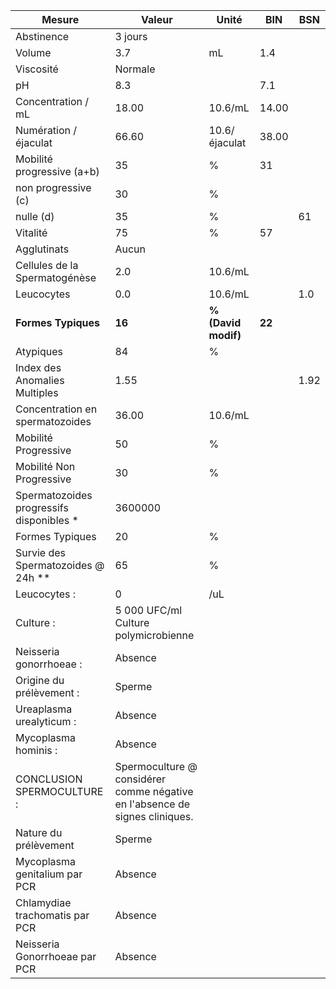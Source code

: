 |                 Mesure                 |                                   Valeur                                  |       Unité       |  BIN | BSN|
|----------------------------------------|---------------------------------------------------------------------------|-------------------|------|----|
|               Abstinence               |                                  3 jours                                  |                   |      |    |
|                 Volume                 |                                    3.7                                    |         mL        |  1.4 |    |
|                Viscosité               |                                  Normale                                  |                   |      |    |
|                   pH                   |                                    8.3                                    |                   |  7.1 |    |
|           Concentration / mL           |                                   18.00                                   |      10.6/mL      | 14.00|    |
|          Numération / éjaculat         |                                   66.60                                   |   10.6/éjaculat   | 38.00|    |
|       Mobilité progressive (a+b)       |                                     35                                    |         %         |  31  |    |
|           non progressive (c)          |                                     30                                    |         %         |      |    |
|                nulle (d)               |                                     35                                    |         %         |      | 61 |
|                Vitalité                |                                     75                                    |         %         |  57  |    |
|               Agglutinats              |                                   Aucun                                   |                   |      |    |
|      Cellules de la Spermatogénèse     |                                    2.0                                    |      10.6/mL      |      |    |
|               Leucocytes               |                                    0.0                                    |      10.6/mL      |      | 1.0|
|           **Formes Typiques**          |                                   **16**                                  |**% (David modif)**|**22**|    |
|                Atypiques               |                                     84                                    |         %         |      |    |
|      Index des Anomalies Multiples     |                                    1.55                                   |                   |      |1.92|
|     Concentration en spermatozoides    |                                   36.00                                   |      10.6/mL      |      |    |
|          Mobilité Progressive          |                                     50                                    |         %         |      |    |
|        Mobilité Non Progressive        |                                     30                                    |         %         |      |    |
|Spermatozoides progressifs disponibles *|                                  3600000                                  |                   |      |    |
|             Formes Typiques            |                                     20                                    |         %         |      |    |
|   Survie des Spermatozoides @ 24h **   |                                     65                                    |         %         |      |    |
|              Leucocytes :              |                                     0                                     |        /uL        |      |    |
|                Culture :               |                    5 000 UFC/ml Culture polymicrobienne                   |                   |      |    |
|         Neisseria gonorrhoeae :        |                                  Absence                                  |                   |      |    |
|        Origine du prélèvement :        |                                   Sperme                                  |                   |      |    |
|        Ureaplasma urealyticum :        |                                  Absence                                  |                   |      |    |
|          Mycoplasma hominis :          |                                  Absence                                  |                   |      |    |
|       CONCLUSION SPERMOCULTURE :       |Spermoculture @ considérer comme négative en l'absence de signes cliniques.|                   |      |    |
|          Nature du prélèvement         |                                   Sperme                                  |                   |      |    |
|      Mycoplasma genitalium par PCR     |                                  Absence                                  |                   |      |    |
|     Chlamydiae trachomatis par PCR     |                                  Absence                                  |                   |      |    |
|      Neisseria Gonorrhoeae par PCR     |                                  Absence                                  |                   |      |    |